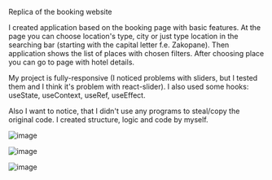 Replica of the booking website

I created application based on the booking page with basic features. At the page you can choose location's type, city or just type location in the searching bar (starting with the capital letter f.e. Zakopane). Then application shows the list of places with chosen filters. After choosing place you can go to page with hotel details.

My project is fully-responsive (I noticed problems with sliders, but I tested them and I think it's problem with react-slider). I also used some hooks: useState, useContext, useRef, useEffect.

Also I want to notice, that I didn't use any programs to steal/copy the original code. I created structure, logic and code by myself.

![image](https://user-images.githubusercontent.com/85109727/136936961-3ab1b4df-57c0-4fbb-b41f-40e5ec97b756.png)

![image](https://user-images.githubusercontent.com/85109727/136937020-c82d01c3-bcfa-405e-863f-d0327efe7a6f.png)

![image](https://user-images.githubusercontent.com/85109727/136937111-a8a64a3f-a729-440e-b3dd-9cb5c7cd024f.png)

